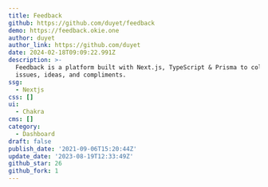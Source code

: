 ```yaml
---
title: Feedback
github: https://github.com/duyet/feedback
demo: https://feedback.okie.one
author: duyet
author_link: https://github.com/duyet
date: 2024-02-18T09:09:22.991Z
description: >-
  Feedback is a platform built with Next.js, TypeScript & Prisma to collect
  issues, ideas, and compliments.
ssg:
  - Nextjs
css: []
ui:
  - Chakra
cms: []
category:
  - Dashboard
draft: false
publish_date: '2021-09-06T15:20:44Z'
update_date: '2023-08-19T12:33:49Z'
github_star: 26
github_fork: 1
---
```

